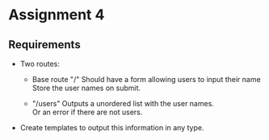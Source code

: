 # Assignment 4

## Requirements

- Two routes:

  - Base route "/"
        Should have a form allowing users to input their name
        Store the user names on submit.

  - "/users"
        Outputs a unordered list with the user names.  
            Or an error if there are not users.

- Create templates to output this information in any type.
